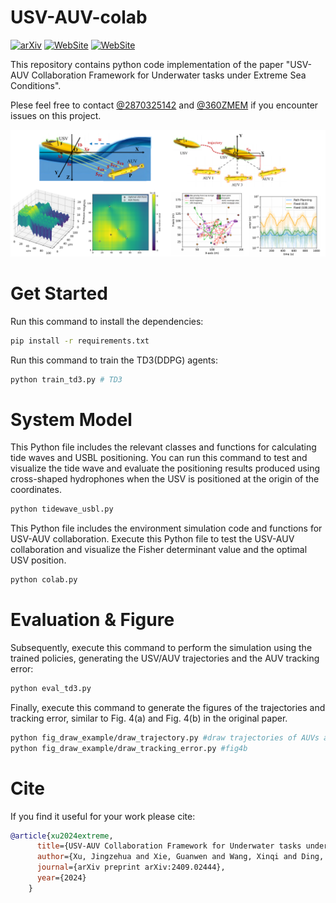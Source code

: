 # USV-AUV-colab
[![arXiv](https://img.shields.io/badge/arXiv-2409.02444-b31b1b.svg)](https://arxiv.org/abs/2409.02444)  [![WebSite](https://img.shields.io/badge/PDF-Supp_Material-77DDFF.svg)](https://github.com/360ZMEM/USV-AUV-colab/blob/main/paper/SUPP.pdf) [![WebSite](https://img.shields.io/github/last-commit/360ZMEM/USV-AUV-Colab?color=green)](https://360zmem.github.io/USV-AUV-Colab)

This repository contains python code implementation of the paper "USV-AUV Collaboration Framework for Underwater tasks under Extreme Sea Conditions". 

Plese feel free to contact [@2870325142](mailto:xjzh23@mails.tsinghua.edu.cn) and [@360ZMEM](mailto:gwxie360@outlook.com) if you encounter issues on this project.

![Snipaste_2024-10-15_10-26-38](README.assets/Snipaste_2024-10-15_10-26-38.png)

# Get Started

Run this command to install the dependencies:

```bash
pip install -r requirements.txt
```

Run this command to train the TD3(DDPG) agents:

```bash
python train_td3.py # TD3
```

# System Model

This Python file includes the relevant classes and functions for calculating tide waves and USBL positioning. You can run this command to test and visualize the tide wave and evaluate the positioning results produced using cross-shaped hydrophones when the USV is positioned at the origin of the coordinates.

```bash
python tidewave_usbl.py
```

This Python file includes the environment simulation code and functions for USV-AUV collaboration. Execute this Python file to test the USV-AUV collaboration and visualize the Fisher determinant value and the optimal USV position.

```bash
python colab.py
```

# Evaluation & Figure

Subsequently, execute this command to perform the simulation using the trained policies, generating the USV/AUV trajectories and the AUV tracking error:

```bash
python eval_td3.py
```

Finally, execute this command to generate the figures of the trajectories and tracking error, similar to Fig. 4(a) and Fig. 4(b) in the original paper.

```bash
python fig_draw_example/draw_trajectory.py #draw trajectories of AUVs and USV, fig4a
python fig_draw_example/draw_tracking_error.py #fig4b
```

# Cite

If you find it useful for your work please cite:

```bibtex
@article{xu2024extreme,
      title={USV-AUV Collaboration Framework for Underwater tasks under Extreme Sea Conditions},
      author={Xu, Jingzehua and Xie, Guanwen and Wang, Xinqi and Ding, Yimian and Zhang, Shuai},
      journal={arXiv preprint arXiv:2409.02444},
      year={2024}
    }
```


